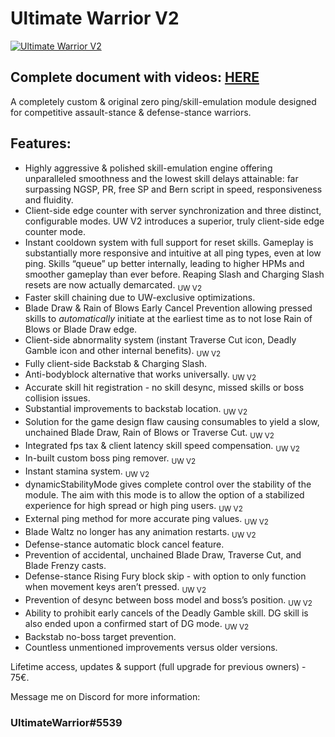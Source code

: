 # Ultimate Warrior V2



[![Ultimate Warrior V2](https://imgur.com/kfoDsvJ.jpg)](https://www.youtube.com/watch?v=j8vGuopMvkI)


## Complete document with videos: [HERE](https://docs.google.com/document/d/1ktfX6An-xUjT4D0ustEPViHU3fJAXg51M-9BJBs2xVI)


A completely custom & original zero ping/skill-emulation module designed for competitive assault-stance & defense-stance warriors.

## Features:
* Highly aggressive & polished skill-emulation engine offering unparalleled smoothness and the lowest skill delays attainable: far surpassing NGSP, PR, free SP and Bern script in speed, responsiveness and fluidity.
* Client-side edge counter with server synchronization and three distinct, configurable modes. UW V2 introduces a superior, truly client-side edge counter mode.
* Instant cooldown system with full support for reset skills. Gameplay is substantially more responsive and intuitive at all ping types, even at low ping. Skills “queue” up better internally, leading to higher HPMs and smoother gameplay than ever before. Reaping Slash and Charging Slash resets are now actually demarcated. <sub>UW V2</sub>
* Faster skill chaining due to UW-exclusive optimizations.
* Blade Draw & Rain of Blows Early Cancel Prevention allowing pressed skills to *automatically* initiate at the earliest time as to not lose Rain of Blows or Blade Draw edge.
* Client-side abnormality system (instant Traverse Cut icon, Deadly Gamble icon and other internal benefits). <sub>UW V2</sub>
* Fully client-side Backstab & Charging Slash.
* Anti-bodyblock alternative that works universally. <sub>UW V2</sub>
* Accurate skill hit registration - no skill desync, missed skills or boss collision issues.
* Substantial improvements to backstab location. <sub>UW V2</sub>
* Solution for the game design flaw causing consumables to yield a slow, unchained Blade Draw, Rain of Blows or Traverse Cut. <sub>UW V2</sub>
* Integrated fps tax & client latency skill speed compensation. <sub>UW V2</sub>
* In-built custom boss ping remover. <sub>UW V2</sub>
* Instant stamina system. <sub>UW V2</sub>
* dynamicStabilityMode gives complete control over the stability of the module. The aim with this mode is to allow the option of a stabilized experience for high spread or high ping users. <sub>UW V2</sub>
* External ping method for more accurate ping values. <sub>UW V2</sub>
* Blade Waltz no longer has any animation restarts. <sub>UW V2</sub>
* Defense-stance automatic block cancel feature.
* Prevention of accidental, unchained Blade Draw, Traverse Cut, and Blade Frenzy casts.
* Defense-stance Rising Fury block skip - with option to only function when movement keys aren’t pressed. <sub>UW V2</sub>
* Prevention of desync between boss model and boss’s position. <sub>UW V2</sub>
* Ability to prohibit early cancels of the Deadly Gamble skill. DG skill is also ended upon a confirmed start of DG mode. <sub>UW V2</sub>
* Backstab no-boss target prevention.
* Countless unmentioned improvements versus older versions.

Lifetime access, updates & support (full upgrade for previous owners) - 75€.

Message me on Discord for more information:

### UltimateWarrior#5539
